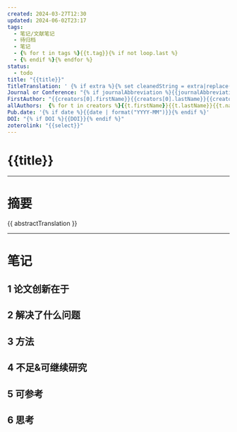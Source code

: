 ```yaml
---
created: 2024-03-27T12:30
updated: 2024-06-02T23:17
tags:
  - 笔记/文献笔记
  - 待归档
  - 笔记
  - {% for t in tags %}{{t.tag}}{% if not loop.last %}
  - {% endif %}{% endfor %}
status:
  - todo
title: "{{title}}"
TitleTranslation: ' {% if extra %}{% set cleanedString = extra|replace("abstractTranslation: ", "")|replace("titleTranslation: ", "") %}{% set parts = cleanedString.split("\n") %}{% set titleTranslation = parts[0] %}{% set abstractTranslation = parts[1] %}{% endif %}{{ titleTranslation}}'
Journal or Conference: "{% if journalAbbreviation %}{{journalAbbreviation}}{% endif %} {{conferenceName}} {{publicationTitle}} {{university}}"
FirstAuthor: "{{creators[0].firstName}}{{creators[0].lastName}}{{creators[0].name}}"
allAuthors:  {% for t in creators %}{{t.firstName}}{{t.lastName}}{{t.name}}{% if not loop.last %}, {% endif %}{% endfor %}
Pub.date: '{% if date %}{{date | format("YYYY-MM")}}{% endif %}'
DOI: "{% if DOI %}{{DOI}}{% endif %}"
zoterolink: "{{select}}"
---
```



# {{title}}
---

# 摘要

{{ abstractTranslation }}







***

# 笔记

## 1 论文创新在于

## 2 解决了什么问题

## 3 方法

## 4 不足&可继续研究

## 5 可参考

## 6 思考
